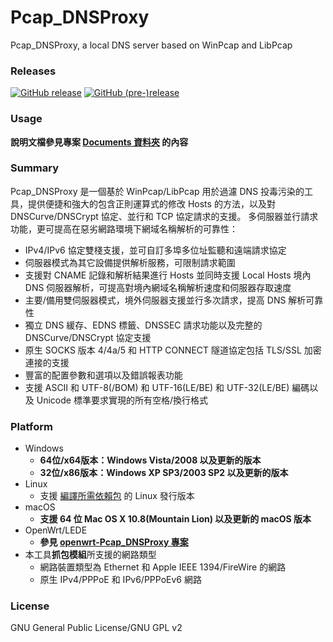 ﻿Pcap_DNSProxy
=====
Pcap_DNSProxy, a local DNS server based on WinPcap and LibPcap

### Releases
[![GitHub release](https://img.shields.io/github/release/chengr28/Pcap_DNSProxy.svg)](https://github.com/chengr28/Pcap_DNSProxy/releases/latest)
[![GitHub (pre-)release](https://img.shields.io/github/release/chengr28/Pcap_DNSProxy/all.svg?label=pre-release)](https://github.com/chengr28/Pcap_DNSProxy/releases)

### Usage
**說明文檔參見專案 [Documents 資料夾](https://github.com/chengr28/Pcap_DNSProxy/tree/master/Documents) 的內容**

### Summary
Pcap_DNSProxy 是一個基於 WinPcap/LibPcap 用於過濾 DNS 投毒污染的工具，提供便捷和強大的包含正則運算式的修改 Hosts 的方法，以及對 DNSCurve/DNSCrypt 協定、並行和 TCP 協定請求的支援。 多伺服器並行請求功能，更可提高在惡劣網路環境下網域名稱解析的可靠性：
* IPv4/IPv6 協定雙棧支援，並可自訂多埠多位址監聽和遠端請求協定
* 伺服器模式為其它設備提供解析服務，可限制請求範圍
* 支援對 CNAME 記錄和解析結果進行 Hosts 並同時支援 Local Hosts 境內 DNS 伺服器解析，可提高對境內網域名稱解析速度和伺服器存取速度
* 主要/備用雙伺服器模式，境外伺服器支援並行多次請求，提高 DNS 解析可靠性
* 獨立 DNS 緩存、EDNS 標籤、DNSSEC 請求功能以及完整的 DNSCurve/DNSCrypt 協定支援
* 原生 SOCKS 版本 4/4a/5 和 HTTP CONNECT 隧道協定包括 TLS/SSL 加密連接的支援
* 豐富的配置參數和選項以及錯誤報表功能
* 支援 ASCII 和 UTF-8(/BOM) 和 UTF-16(LE/BE) 和 UTF-32(LE/BE) 編碼以及 Unicode 標準要求實現的所有空格/換行格式

### Platform
* Windows
  * **64位/x64版本：Windows Vista/2008 以及更新的版本**
  * **32位/x86版本：Windows XP SP3/2003 SP2 以及更新的版本**
* Linux
  * 支援 [編譯所需依賴包](https://github.com/chengr28/Pcap_DNSProxy/tree/master/Documents) 的 Linux 發行版本
* macOS
  * **支援 64 位 Mac OS X 10.8(Mountain Lion) 以及更新的 macOS 版本**
* OpenWrt/LEDE
  * **參見 [openwrt-Pcap_DNSProxy 專案](https://github.com/wongsyrone/openwrt-Pcap_DNSProxy)**
* 本工具**抓包模組**所支援的網路類型
  * 網路裝置類型為 Ethernet 和 Apple IEEE 1394/FireWire 的網路
  * 原生 IPv4/PPPoE 和 IPv6/PPPoEv6 網路

### License
GNU General Public License/GNU GPL v2
